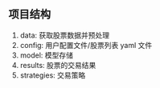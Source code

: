 ## 项目结构

1. data: 获取股票数据并预处理
2. config: 用户配置文件/股票列表 yaml 文件
3. model: 模型存储
4. results: 股票的交易结果
5. strategies: 交易策略